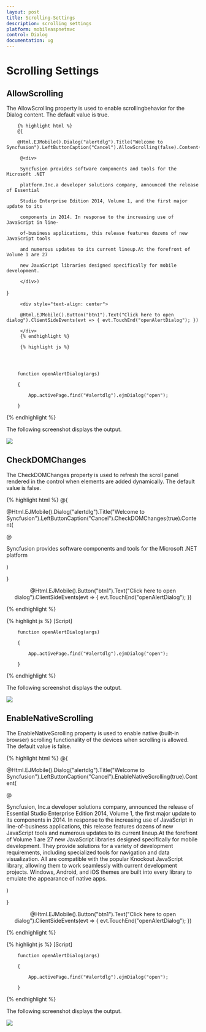 ```yaml
---
layout: post
title: Scrolling-Settings
description: scrolling settings
platform: mobileaspnetmvc
control: Dialog
documentation: ug
---
```


# Scrolling Settings

## AllowScrolling   

The AllowScrolling property is used to enable scrollingbehavior for the Dialog content. The default value is true.


        {% highlight html %}
        @{

        @Html.EJMobile().Dialog("alertdlg").Title("Welcome to Syncfusion").LeftButtonCaption("Cancel").AllowScrolling(false).Content(

         @<div>

         Syncfusion provides software components and tools for the Microsoft .NET    

         platform.Inc.a developer solutions company, announced the release of Essential 

         Studio Enterprise Edition 2014, Volume 1, and the first major update to its  

         components in 2014. In response to the increasing use of JavaScript in line- 

         of-business applications, this release features dozens of new JavaScript tools    

         and numerous updates to its current lineup.At the forefront of Volume 1 are 27 

         new JavaScript libraries designed specifically for mobile development.
 
         </div>)

}

         <div style="text-align: center">

         @Html.EJMobile().Button("btn1").Text("Click here to open dialog").ClientSideEvents(evt => { evt.TouchEnd("openAlertDialog"); })

         </div>
         {% endhighlight %}

         {% highlight js %}
        



        function openAlertDialog(args)

        {

            App.activePage.find("#alertdlg").ejmDialog("open");

        }
{% endhighlight %}


The following screenshot displays the output.

![](Scrolling-Settings_images/Scrolling-Settings_img1.png)



## CheckDOMChanges                      

The CheckDOMChanges property is used to refresh the scroll panel rendered in the control when elements are added dynamically. The default value is false.


{% highlight html %}
@{

@Html.EJMobile().Dialog("alertdlg").Title("Welcome to Syncfusion").LeftButtonCaption("Cancel").CheckDOMChanges(true).Content(

@<div>

Syncfusion provides software components and tools for the Microsoft .NET platform

</div>)

}



<div style="text-align: center">

@Html.EJMobile().Button("btn1").Text("Click here to open dialog").ClientSideEvents(evt => { evt.TouchEnd("openAlertDialog"); })

</div>
{% endhighlight %}

{% highlight js %}
[Script]



        function openAlertDialog(args)

        {

            App.activePage.find("#alertdlg").ejmDialog("open");

        }

{% endhighlight %}

The following screenshot displays the output.

![](Scrolling-Settings_images/Scrolling-Settings_img2.png)



## EnableNativeScrolling

The EnableNativeScrolling property is used to enable native (built-in browser) scrolling functionality of the devices when scrolling is allowed. The default value is false.


{% highlight html %}
@{

@Html.EJMobile().Dialog("alertdlg").Title("Welcome to Syncfusion").LeftButtonCaption("Cancel").EnableNativeScrolling(true).Content(

@<div>

 Syncfusion, Inc.a developer solutions company, announced the release of Essential Studio Enterprise Edition 2014, Volume 1, the first major update to its components in 2014. In response to the increasing use of JavaScript in line-of-business applications, this release features dozens of new JavaScript tools and numerous updates to its current lineup.At the forefront of Volume 1 are 27 new JavaScript libraries designed specifically for mobile development. They provide solutions for a variety of development requirements, including specialized tools for navigation and data visualization. All are compatible with the popular Knockout JavaScript library, allowing them to work seamlessly with current development projects. Windows, Android, and iOS themes are built into every library to emulate the appearance of native apps.



</div>)

}



<div style="text-align: center">

@Html.EJMobile().Button("btn1").Text("Click here to open dialog").ClientSideEvents(evt => { evt.TouchEnd("openAlertDialog"); })

</div>

{% endhighlight %}

{% highlight js %}
[Script]



        function openAlertDialog(args)

        {

            App.activePage.find("#alertdlg").ejmDialog("open");

        }
{% endhighlight %}


The following screenshot displays the output.

![](Scrolling-Settings_images/Scrolling-Settings_img3.png)



